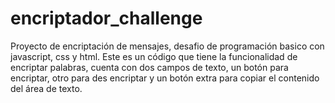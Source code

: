 # encriptador_challenge
Proyecto de encriptación de mensajes, desafio de programación basico con javascript, css y html.
Este es un código que tiene la funcionalidad de encriptar palabras, cuenta con dos campos de texto, un botón para encriptar, otro para des encriptar y un botón extra para copiar el contenido del  área de texto.
